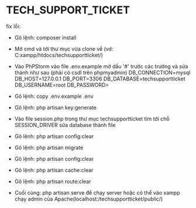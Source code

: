 # TECH_SUPPORT_TICKET

 fix lỗi:
 - Gõ lệnh: composer install
 - Mở cmd và tới thư mục vừa clone về (vd: C:xampp/htdocs/techsupportticket/)
 - Vào PhPStorm vào file .env.example mở dấu '#' trước các trường và sửa thành như sau
 (phải có csdl trên phpmyadmin)
DB_CONNECTION=mysql
DB_HOST=127.0.0.1
DB_PORT=3306
DB_DATABASE=techsupportticket
DB_USERNAME=root
DB_PASSWORD=

 - Gõ lệnh: copy .env.example .env
 - Gõ lệnh: php artisan key:generate
 - Vào file session.php trong thư mục techsupportticket tìm tới chỗ SESSION_DRIVER sửa database thành file
 - Gõ lệnh: php artisan config:clear
 - Gõ lệnh: php artisan migrate
 - Gõ lệnh: php artisan config:clear
 - Gõ lệnh: php artisan cache:clear
 - Gõ lệnh: php artisan route:clear
 - Cuối cùng: php artisan serve để chạy server hoặc có thể vào xampp chạy admin của Apache(localhost:/techsupportticket/public/)
